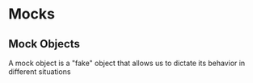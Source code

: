 # Mocks 

## Mock Objects
A mock object is a "fake" object that allows us to dictate its behavior in different situations

